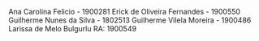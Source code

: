 Ana Carolina Felicio - 1900281
Erick de Oliveira Fernandes - 1900550
Guilherme Nunes da Silva - 1802513
Guilherme Vilela Moreira - 1900486
Larissa de Melo Bulgurlu
RA: 1900549
